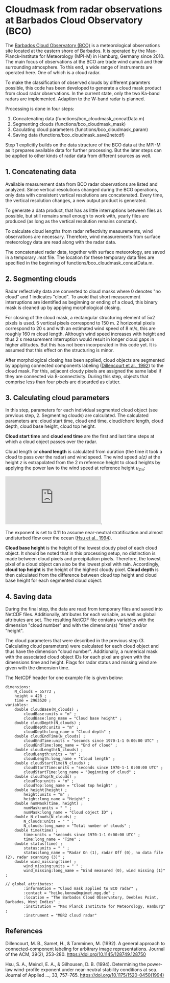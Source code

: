 # Cloudmask from radar observations at Barbados Cloud Observatory (BCO)

The [Barbados Cloud Observatory (BCO)](https://barbados.mpimet.mpg.de) is a meteorological observations site located at the eastern shore of Barbados. It is operated by the Max-Planck-Institute for Meteorology (MPI-M) in Hamburg, Germany since 2010. The main focus of observations at the BCO are trade wind cumuli and their surrounding atmosphere. To this end, a wide range of instruments are operated here. One of which is a cloud radar.

To make the classification of observed clouds by different paramters possible, this code has been developed to generate a cloud mask product from cloud radar observations. In the current state, only the two Ka-band radars are implemented. Adaption to the W-band radar is planned.

Processing is done in four steps:

   1. Concatenating data (functions/bco_cloudmask_concatData.m)
   2. Segmenting clouds (functions/bco_cloudmask_mask)
   3. Caculating cloud parameters (functions/bco_cloudmask_param)
   4. Saving data (functions/bco_cloudmask_save2netcdf)

Step 1 explicitly builds on the data structure of the BCO data at the MPI-M as it prepares available data for further processing. But the later steps can be applied to other kinds of radar data from different sources as well.

## 1. Concatenating data
Available measurement data from BCO radar observations are listed and analyzed. Since vertical resolutions changed during the BCO operations, only data with consistent vertical resolutions are concatenated. Every time, the vertical resolution changes, a new output product is generated.

To generate a data product, that has as little interruptions between files as possible, but still remains small enough to work with, yearly files are produced (as long as the vertical resolution remains constant).

To calculate cloud lengths from radar reflectivity measurements, wind observations are necessary. Therefore, wind measurements from surface meteorology data are read along with the radar data.

The concatenated radar data, together with surface meteorology, are saved in a temporary .mat file. The location for these temporary data files are specified in the beginning of functions/bco_cloudmask_concatData.m.


## 2. Segmenting clouds
Radar reflectivity data are converted to cloud masks where 0 denotes "no cloud" and 1 indicates "cloud". To avoid that short measurement interruptions are identified as beginning or ending of a cloud, this binary mask is cleaned up by applying morphological closing.

For closing of the cloud mask, a rectangular structuring element of 5x2 pixels is used. 5 vertical pixels correspond to 150 m. 2 horizontal pixels correspond to 20 s and with an estimated wind speed of 8 m/s, this are roughly 160 m cloud length. Although wind speed increases with height and thus 2 s measurement interruption would result in longer cloud gaps in higher altitudes. But this has not been incorporated in this code yet. It is assumed that this effect on the structuring is minor.

After morphological closing has been applied, cloud objects are segmented by applying connected components labeling ([Dillencourt et al., 1992](https://doi.org/10.1145/128749.128750)) to the cloud mask. For this, adjacent cloudy pixels are assigned the same label if they are connected via 8-connectivity. During this step, objects that comprise less than four pixels are discarded as clutter.


## 3. Calculating cloud parameters
In this step, parameters for each individual segmented cloud object (see previous step, 2. Segmenting clouds) are calculated. The calculated parameters are: cloud start time, cloud end time, cloud/chord length, cloud depth, cloud base height, cloud top height.

**Cloud start time** and **cloud end time** are the first and last time steps at which a cloud object passes over the radar.

Cloud length or **chord length** is calculated from duration (the time it took a cloud to pass over the radar) and wind speed. The wind speed *u(z)* at the height *z* is extrapolated from the 2 m reference height to cloud heights by applying the power law to the wind speed at reference height *u<sub>2m</sub>*:

![equation](https://latex.codecogs.com/gif.latex?u%28z%29%20%3D%20u_%7B2%20%5Cmathrm%7Bm%7D%7D%20%5Cleft%28%5Cfrac%7Bz%7D%7B2%5C%20%5Cmathrm%7Bm%7D%7D%5Cright%29%5E%7B0.11%7D).
<!-- \frac{u}{u_r} = \left(\frac{z}{z_r} \right )^{\alpha} -->
<!-- u(z) = u_{2 \mathrm{m}} \left(\frac{z}{2\ \mathrm{m}}\right)^{0.11} -->
<!-- $$u(z) = u_{2m} (\frac{z}{2}^{0.11}) $$ -->
The exponent is set to 0.11 to assume near-neutral stratification and almost undisturbed flow over the ocean ([Hsu et al., 1994](https://journals.ametsoc.org/view/journals/apme/33/6/1520-0450_1994_033_0757_dtplwp_2_0_co_2.xml?tab_body=pdf)).

**Cloud base height** is the height of the lowest cloudy pixel of each cloud object. It should be noted that in this processing setup, no distinction is made between cloud pixels and precipitation pixels. Therefore, the lowest pixel of a cloud object can also be the lowest pixel with rain. Accordingly, **cloud top height** is the height of the highest cloudy pixel.
**Cloud depth** is then calculated from the difference between cloud top height and cloud base height for each segmented cloud object.

## 4. Saving data
During the final step, the data are read from temporary files and saved into NetCDF files. Additionally, attributes for each variable, as well as global attributes are set. The resulting NetCDF file contains variables with the dimension "cloud number" and with the dimension(s) "time" and/or "height".

The cloud parameters that were described in the previous step (3. Calculating cloud parameters) were calculated for each cloud object and thus have the dimension "cloud number". Additionally, a numerical mask with the associated cloud object IDs for each pixel are given with the dimensions time and height. Flags for radar status and missing wind are given with the dimension time.

The NetCDF header for one example file is given below:

```
dimensions:
	N_clouds = 55773 ;
	height = 428 ;
	time = 2963520 ;
variables:
	double cloudBase(N_clouds) ;
		cloudBase:units = "m" ;
		cloudBase:long_name = "Cloud base height" ;
	double cloudDepth(N_clouds) ;
		cloudDepth:units = "m" ;
		cloudDepth:long_name = "Cloud depth" ;
	double cloudEndTime(N_clouds) ;
		cloudEndTime:units = "seconds since 1970-1-1 0:00:00 UTC" ;
		cloudEndTime:long_name = "End of cloud" ;
	double cloudLength(N_clouds) ;
		cloudLength:units = "m" ;
		cloudLength:long_name = "Cloud length" ;
	double cloudStartTime(N_clouds) ;
		cloudStartTime:units = "seconds since 1970-1-1 0:00:00 UTC" ;
		cloudStartTime:long_name = "Beginning of cloud" ;
	double cloudTop(N_clouds) ;
		cloudTop:units = "m" ;
		cloudTop:long_name = "Cloud top height" ;
	double height(height) ;
		height:units = "m" ;
		height:long_name = "Height" ;
	double numMask(time, height) ;
		numMask:units = " " ;
		numMask:long_name = "Cloud object ID" ;
	double N_clouds(N_clouds) ;
		N_clouds:units = " " ;
		N_clouds:long_name = "Total number of clouds" ;
	double time(time) ;
		time:units = "seconds since 1970-1-1 0:00:00 UTC" ;
		time:long_name = "Time" ;
	double status(time) ;
		status:units = " " ;
		status:long_name = "Radar On (1), radar Off (0), no data file (2), radar scanning (3)" ;
	double wind_missing(time) ;
		wind_missing:units = " " ;
		wind_missing:long_name = "Wind measured (0), wind missing (1)" ;

// global attributes:
		:information = "Cloud mask applied to BCO radar" ;
		:contact = "heike.konow@mpimet.mpg.de" ;
		:location = "The Barbados Cloud Observatory, Deebles Point, Barbados, West Indies" ;
		:institution = "Max Planck Institute for Meteorology, Hamburg" ;
		:instrument = "MBR2 cloud radar"
```

## References
Dillencourt, M. B., Samet, H., & Tamminen, M. (1992). A general approach to connected-component labeling for arbitrary image representations. Journal of the ACM, 39(2), 253–280. https://doi.org/10.1145/128749.128750

Hsu, S. A., Meindl, E. A., & Gilhousen, D. B. (1994). Determining the power-law wind-profile exponent under near-neutral stability conditions at sea. Journal of Applied …, 33, 757–765. https://doi.org/10.1175/1520-0450(1994)
